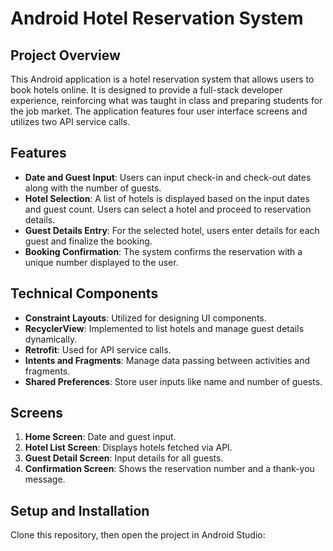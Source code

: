 # Android Hotel Reservation System

## Project Overview
This Android application is a hotel reservation system that allows users to book hotels online. It is designed to provide a full-stack developer experience, reinforcing what was taught in class and preparing students for the job market. The application features four user interface screens and utilizes two API service calls.

## Features
- **Date and Guest Input**: Users can input check-in and check-out dates along with the number of guests.
- **Hotel Selection**: A list of hotels is displayed based on the input dates and guest count. Users can select a hotel and proceed to reservation details.
- **Guest Details Entry**: For the selected hotel, users enter details for each guest and finalize the booking.
- **Booking Confirmation**: The system confirms the reservation with a unique number displayed to the user.

## Technical Components
- **Constraint Layouts**: Utilized for designing UI components.
- **RecyclerView**: Implemented to list hotels and manage guest details dynamically.
- **Retrofit**: Used for API service calls.
- **Intents and Fragments**: Manage data passing between activities and fragments.
- **Shared Preferences**: Store user inputs like name and number of guests.

## Screens
1. **Home Screen**: Date and guest input.
2. **Hotel List Screen**: Displays hotels fetched via API.
3. **Guest Detail Screen**: Input details for all guests.
4. **Confirmation Screen**: Shows the reservation number and a thank-you message.

## Setup and Installation
Clone this repository, then open the project in Android Studio:
